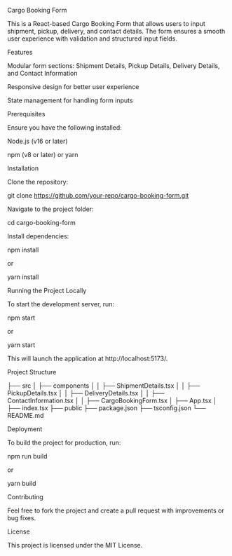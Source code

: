 Cargo Booking Form

This is a React-based Cargo Booking Form that allows users to input shipment, pickup, delivery, and contact details. The form ensures a smooth user experience with validation and structured input fields.

Features

Modular form sections: Shipment Details, Pickup Details, Delivery Details, and Contact Information

Responsive design for better user experience

State management for handling form inputs

Prerequisites

Ensure you have the following installed:

Node.js (v16 or later)

npm (v8 or later) or yarn

Installation

Clone the repository:

git clone https://github.com/your-repo/cargo-booking-form.git

Navigate to the project folder:

cd cargo-booking-form

Install dependencies:

npm install

or

yarn install

Running the Project Locally

To start the development server, run:

npm start

or

yarn start

This will launch the application at http://localhost:5173/.

Project Structure

├── src
│ ├── components
│ │ ├── ShipmentDetails.tsx
│ │ ├── PickupDetails.tsx
│ │ ├── DeliveryDetails.tsx
│ │ ├── ContactInformation.tsx
│ │ ├── CargoBookingForm.tsx
│ ├── App.tsx
│ ├── index.tsx
├── public
├── package.json
├── tsconfig.json
└── README.md

Deployment

To build the project for production, run:

npm run build

or

yarn build

Contributing

Feel free to fork the project and create a pull request with improvements or bug fixes.

License

This project is licensed under the MIT License.

